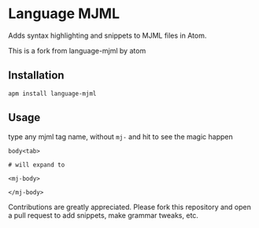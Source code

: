 
# Language MJML

Adds syntax highlighting and snippets to MJML files in Atom.

This is a fork from language-mjml by atom

## Installation

```
apm install language-mjml
```

## Usage

type any mjml tag name, without `mj-` and hit <Tab> to see the magic happen

```
body<tab>

# will expand to

<mj-body>

</mj-body>

```

Contributions are greatly appreciated. Please fork this repository and open a
pull request to add snippets, make grammar tweaks, etc.
